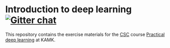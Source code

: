 # Introduction to deep learning [![Gitter chat](https://badges.gitter.im/csc_training/intro-to-dl.svg)](https://gitter.im/csc_training/intro-to-dl)

This repository contains the exercise materials for the [CSC](https://www.csc.fi/) course [Practical deep learning](https://www.kamk.fi/fi/KAMK/Ajankohtaista/Koneoppimisen-tyopaja) at KAMK.
